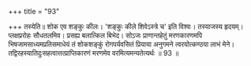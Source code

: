 +++
title = "93"

+++
तस्येति॥ शोक एव शङ्कुः कीलः। 'शङ्कुः कीले शिवेऽस्त्रे च' इति विश्वः। तस्याजस्य हृदयम्। प्लक्षप्ररोहः सौधतलमिव। प्रसह्य बलात्किल बिभेद। सोऽजः प्राणान्तहेतुं मरणकारणमपि भिषजामसाध्यमप्रतिसमाधेयं तं शोकशङ्कुं रोगपर्यवसितं प्रियाया अनुगमने त्वरयोत्कण्ठया लाभं मेने। तद्विरहस्यातिदुःसहत्वात्तत्प्राप्तिकारणं मरणमेव वरमित्यमन्यतेत्यर्थः ॥ 93 ॥